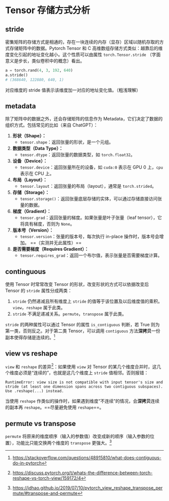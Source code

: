 # Tensor 存储方式分析

## stride

密集矩阵的存储方式是相通的，存在一块连续的内存（显存）区域以随机存取的方式存储矩阵中的数据。Pytorch Tensor 和 C 高维数组存储方式类似：越靠后的维度变化引起的地址变化越小。这个性质可以由属性 ``torch.Tensor.stride`` （字面意义是步长，类似卷积中的概念）看出。

```python
a = torch.rand(4, 3, 192, 640)
a.stride()
# (368640, 122880, 640, 1)
```

对应维度的 stride 值表示该维度加一对应的地址变化值。（粗浅理解）

## metadata

除了矩阵中的数据之外，还会存储矩阵的信息作为 Metadata，它们决定了数据的组织方式。包括常见的比如（来自 ChatGPT）：

 1. **形状（Shape）：**
    - `tensor.shape`：返回张量的形状，是一个元组。
2. **数据类型（Data Type）：**
    - `tensor.dtype`：返回张量的数据类型，如 `torch.float32`。
3. **设备（Device）：**
    - `tensor.device`：返回张量所在的设备，如 `cuda:0` 表示在 GPU 0 上，`cpu` 表示在 CPU 上。
4. **布局（Layout）：**
    - `tensor.layout`：返回张量的布局（layout），通常是 `torch.strided`。
5. **存储（Storage）：**
    - `tensor.storage()`：返回张量底层存储的实体，可以通过存储直接访问张量的数据。
6. **梯度（Gradient）：**
    - `tensor.grad`：返回张量的梯度。如果张量是叶子张量（leaf tensor），它将具有梯度，否则为 `None`。
7. **版本号（Version）：**
    - `tensor.version`：张量的版本号，每次执行 in-place 操作时，版本号会增加。 ==（实测并无此属性）==
8. **是否需要梯度（Requires Gradient）：**
    - `tensor.requires_grad`：返回一个布尔值，表示张量是否需要梯度计算。

## continguous

使用 Tensor 时常常改变 Tensor 的形状，改变形状的方式可以依据改变后 Tensor 的 ``stride`` 属性分成两类：

1. ``stride`` 仍然递减且所有维度上 ``stride`` 的值等于该位置及以后维度值的乘积。``view``，``reshape`` 属于此类。
2. ``stride`` 不满足递减关系。``permute``，``transpose`` 属于此类。

``stride`` 的两种属性可以通过 Tensor 的属性 ``is_contiguous`` 判断，若 True 则为第一类，否则反之。对于第二类 Tensor，可以调用 ``contiguous`` 方法**深拷贝**一份副本使得存储是连续的。[^1]

[^1]: https://stackoverflow.com/questions/48915810/what-does-contiguous-do-in-pytorch

## view vs reshape

``view`` 和 ``reshape`` 的差异[^2]：如果使用 ``view`` 对 Tensor 的某几个维度合并时，这几个维度必须是“连续的”，也就是这几个维度上 ``stride`` 值相邻。否则报错：

```
RuntimeError: view size is not compatible with input tensor's size and stride (at least one dimension spans across two contiguous subspaces). Use .reshape(...) instead.
```

[^2]: https://discuss.pytorch.org/t/whats-the-difference-between-torch-reshape-vs-torch-view/159172/4

当使用 ``reshape`` 作类似的操作时，如果遇到维度“不连续”的情况，会**深拷贝**连续的副本再 ``reshape``。==尽量避免使用 ``reshape``==。

## permute vs transpose

``permute`` 将原来的维度顺序（输入的参数值）改变成新的顺序（输入参数的位置），功能比只能交换两个维度的 ``transpose`` 更强大。[^3]

[^3]: https://jdhao.github.io/2019/07/10/pytorch_view_reshape_transpose_permute/#transpose-and-permute
